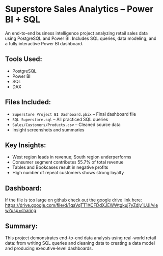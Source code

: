 # Superstore Sales Analytics – Power BI + SQL

An end-to-end business intelligence project analyzing retail sales data using PostgreSQL and Power BI. Includes SQL queries, data modeling, and a fully interactive Power BI dashboard.

## Tools Used:
- PostgreSQL
- Power BI
- SQL
- DAX

## Files Included:
- `Superstore Project BI Dashboard.pbix` – Final dashboard file
- `SQL Superstore.sql` – All practiced SQL queries
- `Sales/Customers/Products.csv` – Cleaned source data
- Insight screenshots and summaries

## Key Insights:
- West region leads in revenue; South region underperforms
- Consumer segment contributes 55.7% of total revenue
- Tables and Bookcases result in negative profits
- High number of repeat customers shows strong loyalty

## Dashboard:
If the file is too large on github check out the google drive link here: https://drive.google.com/file/d/1qaVqTT1XCFDdXJEWWtgkuj7yZdjy1UJi/view?usp=sharing

## Summary:
This project demonstrates end-to-end data analysis using real-world retail data: from writing SQL queries and cleaning data to creating a data model and producing executive-level dashboards.

